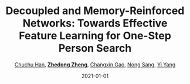 ---
title: "Decoupled and Memory-Reinforced Networks: Towards Effective Feature Learning for One-Step Person Search"
collection: publications
permalink: /publication/Decouple2021
date: 2021-01-01
doi: 
keywords: 
venue: 'AAAI'
paperurl: 'https://zdzheng.xyz/files/Han_Person_Search.pdf'
author: '<a href="https://zdzheng.xyz/authors/Chuchu-Han" class="author">Chuchu Han</a>, <strong><a href="https://zdzheng.xyz/authors/Zhedong-Zheng" class="author">Zhedong Zheng</a></strong>, <a href="https://zdzheng.xyz/authors/Changxin-Gao" class="author">Changxin Gao</a>, <a href="https://zdzheng.xyz/authors/Nong-Sang" class="author">Nong Sang</a>, <a href="https://zdzheng.xyz/authors/Yi-Yang" class="author">Yi Yang</a>'
sqlauthor: 'Chuchu Han, Zhedong Zheng, Changxin Gao, Nong Sang, Yi Yang, '
citation: ' Chuchu Han,  Zhedong Zheng,  Changxin Gao,  Nong Sang,  Yi Yang, &quot;Decoupled and Memory-Reinforced Networks: Towards Effective Feature Learning for One-Step Person Search.&quot; AAAI, 2021.'
pub_year: '2021'
bib: >
    @inproceedings{han2021decoupled,<br>author = "Han, Chuchu and Zheng, Zhedong and Gao, Changxin and Sang, Nong and Yang, Yi",<br>title = "Decoupled and Memory-Reinforced Networks: Towards Effective Feature Learning for One-Step Person Search",<br>booktitle = "AAAI",<br>url = "https://zdzheng.xyz/files/Han\_Person\_Search.pdf",<br>year = "2021"
    }

---